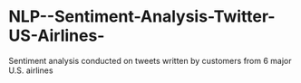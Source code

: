 # NLP--Sentiment-Analysis-Twitter-US-Airlines-
Sentiment analysis conducted on tweets written by customers from 6 major U.S. airlines 
